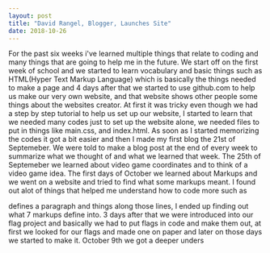 ```yaml
---
layout: post
title: "David Rangel, Blogger, Launches Site"
date: 2018-10-26
---
```


For the past six weeks i've learned multiple things that relate to coding and many things that are going to help me in the future. We start off on the first week of school and we started to learn vocabulary and basic things such as HTML(Hyper Text Markup Language) which is basically the things needed to make a page and 4 days after that we started to use github.com to help us make our very own website, and that website shows other people some things about the websites creator. At first it was tricky even though we had a step by step tutorial to help us set up our website, I started to learn that we needed many codes just to set up the website alone, we needed files to put in things like main.css, and index.html. As soon as I started memorizing the codes it got a bit easier and then I made my first blog the 21st of Septemeber. We were told to make a blog post at the end of every week to summarize what we thought of and what we learned that week. The 25th of Septemeber we learned about video game coordinates and to think of a video game idea. The first days of October we learned about Markups and we went on a website and tried to find what some markups meant. I found out alot of things that helped me understand how to code more such as <p> defines a paragraph and things along those lines, I ended up finding out what 7 markups define into. 3 days after that we were introduced into our flag project and basically we had to put flags in code and make them out, at first we looked for our flags and made one on paper and later on those days we started to make it. October 9th we got a deeper unders
